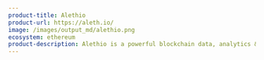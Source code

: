 ```yaml
---
product-title: Alethio
product-url: https://aleth.io/
image: /images/output_md/alethio.png
ecosystem: ethereum
product-description: Alethio is a powerful blockchain data, analytics & visualization platform.
---
```

